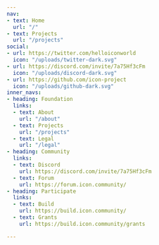 ```yaml
---
nav:
- text: Home
  url: "/"
- text: Projects
  url: "/projects"
social:
- url: https://twitter.com/helloiconworld
  icon: "/uploads/twitter-dark.svg"
- url: https://discord.com/invite/7a75Hf3cFm
  icon: "/uploads/discord-dark.svg"
- url: https://github.com/icon-project
  icon: "/uploads/github-dark.svg"
inner_navs:
- heading: Foundation
  links:
  - text: About
    url: "/about"
  - text: Projects
    url: "/projects"
  - text: Legal
    url: "/legal"
- heading: Community
  links:
  - text: Discord
    url: https://discord.com/invite/7a75Hf3cFm
  - text: Forum
    url: https://forum.icon.community/
- heading: Participate
  links:
  - text: Build
    url: https://build.icon.community/
  - text: Grants
    url: https://build.icon.community/grants

---
```

